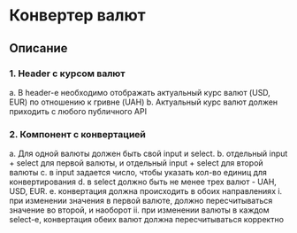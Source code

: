 # Конвертер валют

## Описание

### 1. Header с курсом валют

a. В header-е необходимо отображать актуальный курс валют (USD, EUR) по отношению к гривне (UAH)
b. Актуальный курс валют должен приходить с любого публичного API

### 2. Компонент с конвертацией

a. Для одной валюты должен быть свой input и select. 
b. отдельный input + select для первой валюты, и отдельный input + select для второй валюты
c. в input задается число, чтобы указать кол-во единиц для конвертирования
d. в select должно быть не менее трех валют - UAH, USD, EUR.
e. конвертация должна происходить в обоих направлениях 
i. при изменении значения в первой валюте, должно пересчитываться значение во второй, и наоборот
ii. при изменении валюты в каждом select-е, конвертация обеих валют должна пересчитываться корректно
